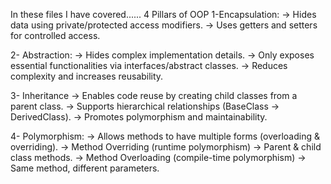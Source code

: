 In these files I have covered......
4 Pillars of OOP
1-Encapsulation:
   -> Hides data using private/protected access modifiers.
   -> Uses getters and setters for controlled access.

2- Abstraction:
  -> Hides complex implementation details.
  -> Only exposes essential functionalities via interfaces/abstract classes.
  -> Reduces complexity and increases reusability.

3- Inheritance 
  -> Enables code reuse by creating child classes from a parent class.
  -> Supports hierarchical relationships (BaseClass → DerivedClass).
  -> Promotes polymorphism and maintainability.

4- Polymorphism:
  -> Allows methods to have multiple forms (overloading & overriding).
  -> Method Overriding (runtime polymorphism) → Parent & child class methods.
  -> Method Overloading (compile-time polymorphism) → Same method, different parameters.
